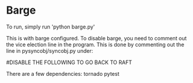 # Barge

To run, simply run 'python barge.py'

This is with barge configured. To disable barge, you need to comment out the vice election line in the program. This is done by commenting out the line in pysyncobj/syncobj.py under: 
<br>

#DISABLE THE FOLLOWING TO GO BACK TO RAFT


There are a few dependencies: 
tornado 
pytest 
